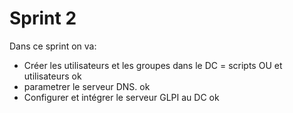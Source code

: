 # Sprint 2

Dans ce sprint on va:


- Créer les utilisateurs  et les groupes dans le DC = scripts OU et utilisateurs ok 
- parametrer le serveur DNS. ok
- Configurer et intégrer le serveur GLPI au DC ok


